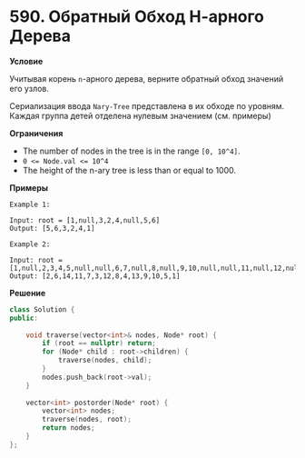 # 590. Обратный Обход Н-арного Дерева

**Условие**

Учитывая корень `n`-арного дерева, верните обратный обход значений его узлов.

Сериализация ввода `Nary-Tree` представлена в их обходе по уровням. Каждая группа детей отделена нулевым значением (см. примеры)

**Ограничения**
- The number of nodes in the tree is in the range `[0, 10^4]`.
- `0 <= Node.val <= 10^4`
- The height of the n-ary tree is less than or equal to 1000.


**Примеры**
```
Example 1:

Input: root = [1,null,3,2,4,null,5,6]
Output: [5,6,3,2,4,1]

Example 2:

Input: root = [1,null,2,3,4,5,null,null,6,7,null,8,null,9,10,null,null,11,null,12,null,13,null,null,14]
Output: [2,6,14,11,7,3,12,8,4,13,9,10,5,1]
```


**Решение**


```C++
class Solution {
public:
    
    void traverse(vector<int>& nodes, Node* root) {
        if (root == nullptr) return;
        for (Node* child : root->children) {
            traverse(nodes, child);
        }
        nodes.push_back(root->val);
    }
    
    vector<int> postorder(Node* root) {
        vector<int> nodes;
        traverse(nodes, root);
        return nodes;
    }
};
```





 


 


